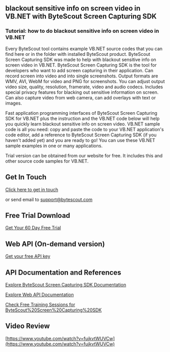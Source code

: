 ## blackout sensitive info on screen video in VB.NET with ByteScout Screen Capturing SDK

### Tutorial: how to do blackout sensitive info on screen video in VB.NET

Every ByteScout tool contains example VB.NET source codes that you can find here or in the folder with installed ByteScout product. ByteScout Screen Capturing SDK was made to help with blackout sensitive info on screen video in VB.NET. ByteScout Screen Capturing SDK is the tool for developers who want to add screen capturing in their application. Can record screen into video and into single screenshots. Output formats are WMV, AVI, WebM for video and PNG for screenshots. You can adjust output video size, quality, resolution, framerate, video and audio codecs. Includes special privacy features for blacking out sensitive information on screen. Can also capture video from web camera, can add overlays with text or images.

Fast application programming interfaces of ByteScout Screen Capturing SDK for VB.NET plus the instruction and the VB.NET code below will help you quickly learn blackout sensitive info on screen video. VB.NET sample code is all you need: copy and paste the code to your VB.NET application's code editor, add a reference to ByteScout Screen Capturing SDK (if you haven't added yet) and you are ready to go! You can use these VB.NET sample examples in one or many applications.

Trial version can be obtained from our website for free. It includes this and other source code samples for VB.NET.

## Get In Touch

[Click here to get in touch](https://bytescout.zendesk.com/hc/en-us/requests/new?subject=ByteScout%20Screen%20Capturing%20SDK%20Question)

or send email to [support@bytescout.com](mailto:support@bytescout.com?subject=ByteScout%20Screen%20Capturing%20SDK%20Question) 

## Free Trial Download

[Get Your 60 Day Free Trial](https://bytescout.com/download/web-installer?utm_source=github-readme)

## Web API (On-demand version)

[Get your free API key](https://pdf.co/documentation/api?utm_source=github-readme)

## API Documentation and References

[Explore ByteScout Screen Capturing SDK Documentation](https://bytescout.com/documentation/index.html?utm_source=github-readme)

[Explore Web API Documentation](https://pdf.co/documentation/api?utm_source=github-readme)

[Check Free Training Sessions for ByteScout%20Screen%20Capturing%20SDK](https://academy.bytescout.com/)

## Video Review

[https://www.youtube.com/watch?v=fujkvtWUVCw](https://www.youtube.com/watch?v=fujkvtWUVCw)
